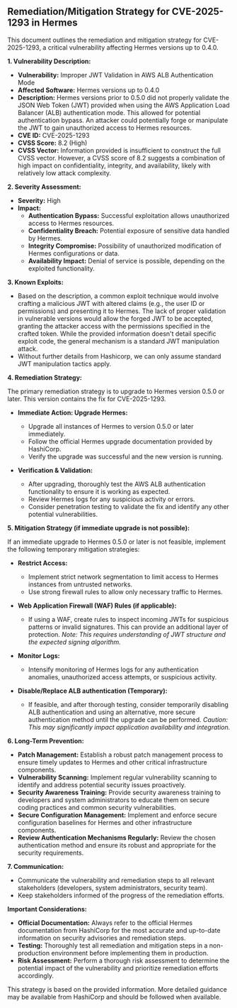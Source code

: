 ## Remediation/Mitigation Strategy for CVE-2025-1293 in Hermes

This document outlines the remediation and mitigation strategy for CVE-2025-1293, a critical vulnerability affecting Hermes versions up to 0.4.0.

**1. Vulnerability Description:**

*   **Vulnerability:** Improper JWT Validation in AWS ALB Authentication Mode
*   **Affected Software:** Hermes versions up to 0.4.0
*   **Description:** Hermes versions prior to 0.5.0 did not properly validate the JSON Web Token (JWT) provided when using the AWS Application Load Balancer (ALB) authentication mode. This allowed for potential authentication bypass. An attacker could potentially forge or manipulate the JWT to gain unauthorized access to Hermes resources.
*   **CVE ID:** CVE-2025-1293
*   **CVSS Score:** 8.2 (High)
*   **CVSS Vector:**  Information provided is insufficient to construct the full CVSS vector.  However, a CVSS score of 8.2 suggests a combination of high impact on confidentiality, integrity, and availability, likely with relatively low attack complexity.

**2. Severity Assessment:**

*   **Severity:** High
*   **Impact:**
    *   **Authentication Bypass:**  Successful exploitation allows unauthorized access to Hermes resources.
    *   **Confidentiality Breach:**  Potential exposure of sensitive data handled by Hermes.
    *   **Integrity Compromise:**  Possibility of unauthorized modification of Hermes configurations or data.
    *   **Availability Impact:**  Denial of service is possible, depending on the exploited functionality.

**3. Known Exploits:**

*   Based on the description, a common exploit technique would involve crafting a malicious JWT with altered claims (e.g., the user ID or permissions) and presenting it to Hermes.  The lack of proper validation in vulnerable versions would allow the forged JWT to be accepted, granting the attacker access with the permissions specified in the crafted token. While the provided information doesn't detail specific exploit code, the general mechanism is a standard JWT manipulation attack.
*   Without further details from Hashicorp, we can only assume standard JWT manipulation tactics apply.

**4. Remediation Strategy:**

The primary remediation strategy is to upgrade to Hermes version 0.5.0 or later.  This version contains the fix for CVE-2025-1293.

*   **Immediate Action: Upgrade Hermes:**
    *   Upgrade all instances of Hermes to version 0.5.0 or later immediately.
    *   Follow the official Hermes upgrade documentation provided by HashiCorp.
    *   Verify the upgrade was successful and the new version is running.

*   **Verification & Validation:**
    *   After upgrading, thoroughly test the AWS ALB authentication functionality to ensure it is working as expected.
    *   Review Hermes logs for any suspicious activity or errors.
    *   Consider penetration testing to validate the fix and identify any other potential vulnerabilities.

**5. Mitigation Strategy (if immediate upgrade is not possible):**

If an immediate upgrade to Hermes 0.5.0 or later is not feasible, implement the following temporary mitigation strategies:

*   **Restrict Access:**
    *   Implement strict network segmentation to limit access to Hermes instances from untrusted networks.
    *   Use strong firewall rules to allow only necessary traffic to Hermes.

*   **Web Application Firewall (WAF) Rules (if applicable):**
    *   If using a WAF, create rules to inspect incoming JWTs for suspicious patterns or invalid signatures.  This can provide an additional layer of protection. *Note: This requires understanding of JWT structure and the expected signing algorithm.*

*   **Monitor Logs:**
    *   Intensify monitoring of Hermes logs for any authentication anomalies, unauthorized access attempts, or suspicious activity.

*   **Disable/Replace ALB authentication (Temporary):**
    *   If feasible, and after thorough testing, consider temporarily disabling ALB authentication and using an alternative, more secure authentication method until the upgrade can be performed.  *Caution: This may significantly impact application availability and integration.*

**6. Long-Term Prevention:**

*   **Patch Management:** Establish a robust patch management process to ensure timely updates to Hermes and other critical infrastructure components.
*   **Vulnerability Scanning:** Implement regular vulnerability scanning to identify and address potential security issues proactively.
*   **Security Awareness Training:** Provide security awareness training to developers and system administrators to educate them on secure coding practices and common security vulnerabilities.
*   **Secure Configuration Management:** Implement and enforce secure configuration baselines for Hermes and other infrastructure components.
*   **Review Authentication Mechanisms Regularly:** Review the chosen authentication method and ensure its robust and appropriate for the security requirements.

**7. Communication:**

*   Communicate the vulnerability and remediation steps to all relevant stakeholders (developers, system administrators, security team).
*   Keep stakeholders informed of the progress of the remediation efforts.

**Important Considerations:**

*   **Official Documentation:**  Always refer to the official Hermes documentation from HashiCorp for the most accurate and up-to-date information on security advisories and remediation steps.
*   **Testing:**  Thoroughly test all remediation and mitigation steps in a non-production environment before implementing them in production.
*   **Risk Assessment:**  Perform a thorough risk assessment to determine the potential impact of the vulnerability and prioritize remediation efforts accordingly.

This strategy is based on the provided information.  More detailed guidance may be available from HashiCorp and should be followed when available.